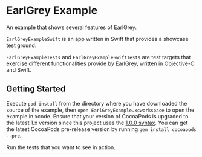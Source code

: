 EarlGrey Example
=============================

An example that shows several features of EarlGrey.

`EarlGreyExampleSwift` is an app written in Swift that provides a showcase test ground.

`EarlGreyExampleTests` and `EarlGreyExampleSwiftTests` are test targets that exercise
different functionalities provide by EarlGrey, written in Objective-C and Swift.

Getting Started
---------------

Execute `pod install` from the directory where you have downloaded the source of the example, then
`open EarlGreyExample.xcworkspace` to open the example in xcode. Ensure that your version of
CocoaPods is upgraded to the latest 1.x version since this project uses the [1.0.0 syntax](http://blog.cocoapods.org/CocoaPods-1.0/). You can get the latest CocoaPods pre-release version by
running `gem install cocoapods --pre`.

Run the tests that you want to see in action.
